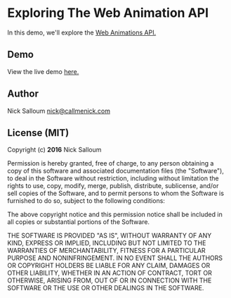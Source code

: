 # Exploring The Web Animation API

In this demo, we'll explore the [Web Animations API.](https://w3c.github.io/web-animations/)

## Demo

View the live demo [here.](http://callmenick.com/_development/web-animation-api)

## Author

Nick Salloum <nick@callmenick.com>

## License (MIT)

Copyright (c) **2016** Nick Salloum

Permission is hereby granted, free of charge, to any person obtaining a copy of this software and associated documentation files (the "Software"), to deal in the Software without restriction, including without limitation the rights to use, copy, modify, merge, publish, distribute, sublicense, and/or sell copies of the Software, and to permit persons to whom the Software is furnished to do so, subject to the following conditions:

The above copyright notice and this permission notice shall be included in all copies or substantial portions of the Software.

THE SOFTWARE IS PROVIDED "AS IS", WITHOUT WARRANTY OF ANY KIND, EXPRESS OR IMPLIED, INCLUDING BUT NOT LIMITED TO THE WARRANTIES OF MERCHANTABILITY, FITNESS FOR A PARTICULAR PURPOSE AND NONINFRINGEMENT. IN NO EVENT SHALL THE AUTHORS OR COPYRIGHT HOLDERS BE LIABLE FOR ANY CLAIM, DAMAGES OR OTHER LIABILITY, WHETHER IN AN ACTION OF CONTRACT, TORT OR OTHERWISE, ARISING FROM, OUT OF OR IN CONNECTION WITH THE SOFTWARE OR THE USE OR OTHER DEALINGS IN THE SOFTWARE.
